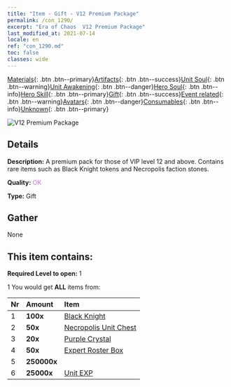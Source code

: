 ```yaml
---
title: "Item - Gift - V12 Premium Package"
permalink: /con_1290/
excerpt: "Era of Chaos  V12 Premium Package"
last_modified_at: 2021-07-14
locale: en
ref: "con_1290.md"
toc: false
classes: wide
---
```

 [Materials](/Items/){: .btn .btn--primary}[Artifacts](/Items/Artifacts/){: .btn .btn--success}[Unit Soul](/Items/UnitSoul/){: .btn .btn--warning}[Unit Awakening](/Items/UnitAwakening/){: .btn .btn--danger}[Hero Soul](/Items/HeroSoul/){: .btn .btn--info}[Hero Skill](/Items/HeroSkill/){: .btn .btn--primary}[Gift](/Items/Gift/){: .btn .btn--success}[Event related](/Items/Events/){: .btn .btn--warning}[Avatars](/Items/Avatars/){: .btn .btn--danger}[Consumables](/Items/Consumables/){: .btn .btn--info}[Unknown](/Items/Unknown/){: .btn .btn--primary}

 ![V12 Premium Package](/images/t/i_905012.png)

## Details
 **Description:** A premium pack for those of VIP level 12 and above. Contains rare items such as Black Knight tokens and Necropolis faction stones.

 **Quality:** <span style="color: #DA70D6">OK</span>

 **Type:** Gift

## Gather

  None

## This item contains:

 **Required Level to open:** 1

 1 You would get **ALL** items  from:

  | Nr | Amount |     Item    |
  |:---|:-------|:------------|
  | 1 |  **100x** | [Black Knight](/Items/unt_213/) |  | 
  | 2 |  **50x** | [Necropolis Unit Chest](/Items/con_1271/) |  | 
  | 3 |  **20x** | [Purple Crystal](/Items/con_720/) |  | 
  | 4 |  **50x** | [Expert Roster Box](/Items/con_760/) |  | 
  | 5 |  **250000x** | <i class="fas fa-coins"/> |  | 
  | 6 |  **25000x** | [Unit EXP](/Items/con_902/) |  | 
